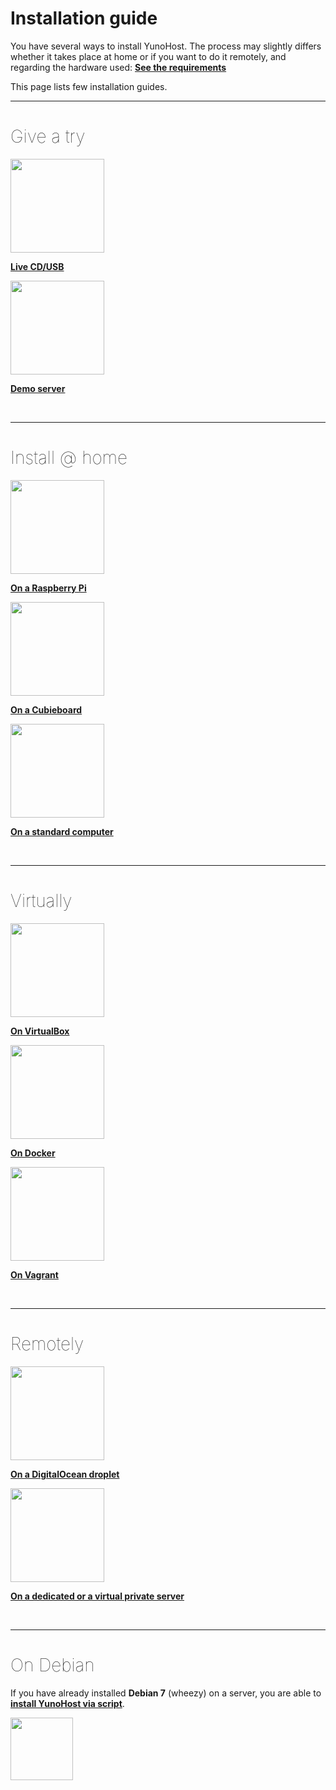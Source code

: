 # Installation guide

You have several ways to install YunoHost. The process may slightly differs whether it takes place at home or if you want to do it remotely, and regarding the hardware used: **[See the requirements](/hardware)**

This page lists few installation guides.

---

<h1 style="font-weight: 100">Give a try</h1>

<div class="row">

<div class="col col-md-3 text-center">
<a href="/try_at_home"><img src="https://yunohost.org/images/usb_key.png" height=150 style="vertical-align:bottom"><b><p>Live CD/USB</p></b></a>
</div>

<div class="col col-md-3 text-center">
<a href="/try"><img height=150 src="https://yunohost.org/logo.png" style="vertical-align:bottom"><b><p>Demo server</p></b></a>
</div>


</div>

<br>

---

<h1 style="font-weight: 100">Install @ home</h1>

<div class="row">

<div class="col col-md-3 text-center">
<a href="/install_on_raspberry"><img src="https://yunohost.org/images/Raspberry_Pi_-_Model_A.jpg" height=150 style="vertical-align:bottom"><b><p>On a Raspberry Pi</p></b></a>
</div>

<div class="col col-md-3 text-center">
<a href="/install_on_cubieboard"><img src="https://yunohost.org/images/cubieboard2.png" height=150 style="vertical-align:bottom"><b><p>On a Cubieboard</p></b></a>
</div>

<div class="col col-md-3 text-center">
<a href="/install_iso"><img src="https://yunohost.org/images/laptop.png" height=150 style="vertical-align:bottom"><b><p>On a standard computer</p></b></a>
</div>

</div>

<br>

---

<h1 style="font-weight: 100">Virtually</h1>

<div class="row">

<div class="col col-md-3 text-center">
<a href="/install_on_virtualbox"><img src="https://yunohost.org/images/virtualbox.png" height=150 style="vertical-align:bottom"><b><p>On VirtualBox</p></b></a>
</div>

<div class="col col-md-3 text-center">
<a href="/docker"><img src="https://yunohost.org/images/docker.png" height=150 style="vertical-align:bottom"><b><p>On Docker</p></b></a>
</div>

<div class="col col-md-3 text-center">
<a href="/vagrant"><img src="https://yunohost.org/images/vagrant.png" height=150 style="vertical-align:bottom"><b><p>On Vagrant</p></b></a>
</div>

</div>

<br>

---

<h1 style="font-weight: 100">Remotely</h1>

<div class="row">

<div class="col col-md-3 text-center">
<a href="/install_on_digitalocean"><img src="https://yunohost.org/images/digitalocean.png" height=150 style="vertical-align:bottom"><b><p>On a DigitalOcean droplet</p></b></a>
</div>

<div class="col col-md-3 text-center">
<a href="/install_on_dedicated_server"><img src="https://yunohost.org/images/vps.png" height=150 style="vertical-align:bottom"><b><p>On a dedicated or a virtual private server</p></b></a>
</div>

</div>

<br>

---

<h1 style="font-weight: 100">On Debian</h1>

If you have already installed **Debian 7** (wheezy) on a server, you are able to **[install YunoHost via script](/install_on_debian)**.

<a href="/install_on_debian"><img width=100 src="https://yunohost.org/images/debian-logo.png"></a>

